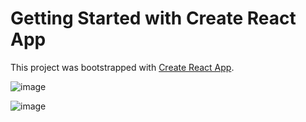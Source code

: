 # Getting Started with Create React App

This project was bootstrapped with [Create React App](https://github.com/facebook/create-react-app).

![image](https://user-images.githubusercontent.com/59670578/161359681-e52ded26-83d4-4b2e-9331-f76fb2f768bc.png)

![image](https://user-images.githubusercontent.com/59670578/161359695-f0ce7c57-a7b2-4cf7-9fad-0aed8be7d41c.png)
